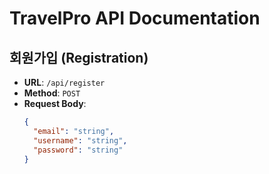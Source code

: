 # TravelPro API Documentation

## 회원가입 (Registration)

- **URL**: `/api/register`
- **Method**: `POST`
- **Request Body**:
  ```json
  {
    "email": "string",
    "username": "string",
    "password": "string"
  }
  ```
